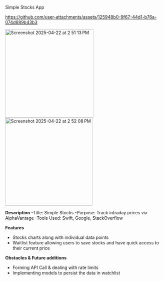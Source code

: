 Simple Stocks App

https://github.com/user-attachments/assets/125948b0-9f67-44d1-b76a-074d689b43b3

<img width="282" alt="Screenshot 2025-04-22 at 2 51 13 PM" src="https://github.com/user-attachments/assets/0df6726e-5b8f-4559-900c-78a9621daaac" />
<img width="280" alt="Screenshot 2025-04-22 at 2 52 08 PM" src="https://github.com/user-attachments/assets/aa00e6a3-da0b-41f3-bc50-0e5cb07b2cb9" />


**Description**
-Title: Simple Stocks 
-Purpose: Track intraday prices via AlphaVantage
-Tools Used: Swift, Google, StackOverflow

**Features**
- Stocks charts along with individual data points
- Waitlist feature allowing users to save stocks and have quick access to their current price

**Obstacles & Future additions**
- Forming API Call & dealing with rate limits
- Implementing models to persist the data in watchlist

